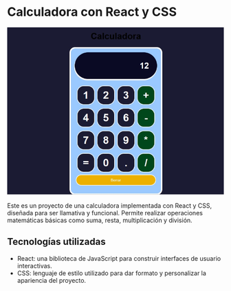 # Calculadora con React y CSS

![Calculadora](./imagen/Calculadora.jpg)

Este es un proyecto de una calculadora implementada con React y CSS, diseñada para ser llamativa y funcional. Permite realizar operaciones matemáticas básicas como suma, resta, multiplicación y división.

## Tecnologías utilizadas

- React: una biblioteca de JavaScript para construir interfaces de usuario interactivas.
- CSS: lenguaje de estilo utilizado para dar formato y personalizar la apariencia del proyecto.
